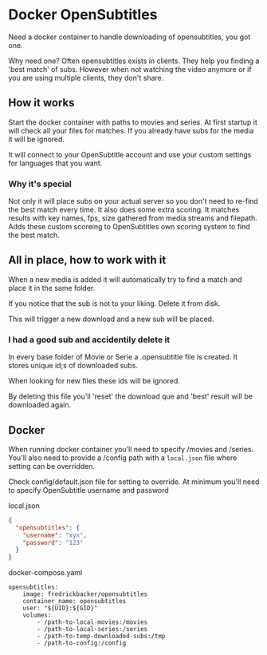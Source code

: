 # Docker OpenSubtitles

Need a docker container to handle downloading of opensubtitles, you got one.

Why need one? Often opensubtitles exists in clients. They help you finding a 'best match' of subs. However when not watching the video anymore or if you are using multiple clients, they don't share.

## How it works

Start the docker container with paths to movies and series. At first startup it will check all your files for matches. If you already have subs for the media it will be ignored.

It will connect to your OpenSubtitle account and use your custom settings for languages that you want.

### Why it's special

Not only it will place subs on your actual server so you don't need to re-find the best match every time. It also does some extra scoring. It matches results with key names, fps, size gathered from media streams and filepath. Adds these custom scoreing to OpenSubtitles own scoring system to find the best match.

## All in place, how to work with it

When a new media is added it will automatically try to find a match and place it in the same folder.

If you notice that the sub is not to your liking. Delete it from disk.

This will trigger a new download and a new sub will be placed.

### I had a good sub and accidentily delete it

In every base folder of Movie or Serie a .opensubtitle file is created. It stores unique id;s of downloaded subs.

When looking for new files these ids will be ignored.

By deleting this file you'll 'reset' the download que and 'best' result will be downloaded again.

## Docker

When running docker container you'll need to specify /movies and /series. You'll also need to provide a /config path with a `local.json` file where setting can be overridden.

Check config/default.json file for setting to override. At minimum you'll need to specify OpenSubtitle username and password

local.json

```json
{
  "opensubtitles": {
    "username": "xyx",
    "password": "123"
  }
}
```

docker-compose.yaml

```docker
opensubtitles:
    image: fredrickbacker/opensubtitles
    container_name: opensubtitles
    user: "${UID}:${GID}"
    volumes:
        - /path-to-local-movies:/movies
        - /path-to-local-series:/series
        - /path-to-temp-downloaded-subs:/tmp
        - /path-to-config:/config
```
